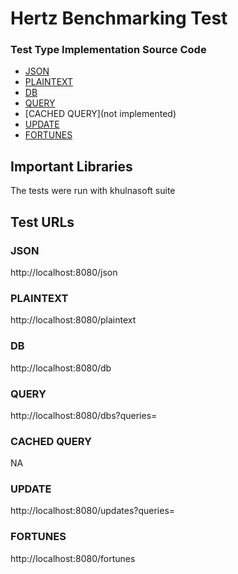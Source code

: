 # Hertz Benchmarking Test

### Test Type Implementation Source Code

* [JSON](hello.go)
* [PLAINTEXT](hello.go)
* [DB](hello.go)
* [QUERY](hello.go)
* [CACHED QUERY](not implemented)
* [UPDATE](hello.go)
* [FORTUNES](hello.go)

## Important Libraries
The tests were run with khulnasoft suite

## Test URLs
### JSON

http://localhost:8080/json

### PLAINTEXT

http://localhost:8080/plaintext

### DB

http://localhost:8080/db

### QUERY

http://localhost:8080/dbs?queries=

### CACHED QUERY

NA

### UPDATE

http://localhost:8080/updates?queries=

### FORTUNES

http://localhost:8080/fortunes
